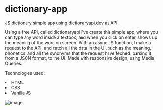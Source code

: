 # dictionary-app
JS dictionary simple app using dictionaryapi.dev as API.

Using a free API, called dictionaryapi i've create this simple app, where you can type any word inside a textbox, and when you click on enter, shows up the meaning of the word on screen.
With an async JS function, I make a request to the API, and catch all the data in the UI, such as the meaning, phonetics, and all the synonyms that the request have feched, parsing it from a JSON format, to the UI.
Made with responsive design, using Media Queries.

Technologies used:
<li> HTML </li>
<li> CSS </li>
<li> Vanilla JS </li>

![image](https://github.com/saulgutierrez/dictionary-app/assets/62368834/3572b530-5202-475c-9756-affb5f79e9f8)

